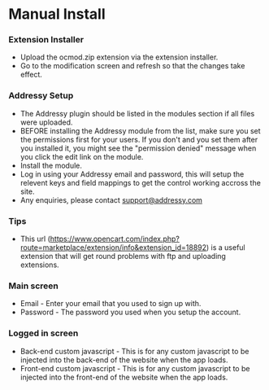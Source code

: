 # **Manual Install**

### Extension Installer
- Upload the ocmod.zip extension via the extension installer.
- Go to the modification screen and refresh so that the changes take effect.

### Addressy Setup
- The Addressy plugin should be listed in the modules section if all files were uploaded.
- BEFORE installing the Addressy module from the list, make sure you set the permissions first for your users. If you don't and you set them after you installed it, you might see the "permission denied" message when you click the edit link on the module.
- Install the module.
- Log in using your Addressy email and password, this will setup the relevent keys and field mappings to get the control working accross the site.
- Any enquiries, please contact support@addressy.com

### Tips
- This url (https://www.opencart.com/index.php?route=marketplace/extension/info&extension_id=18892) is a useful extension that will get round problems with ftp and uploading extensions.

### Main screen
- Email - Enter your email that you used to sign up with.
- Password - The password you used when you setup the account.

### Logged in screen
- Back-end custom javascript - This is for any custom javascript to be injected into the back-end of the website when the app loads.
- Front-end custom javascript - This is for any custom javascript to be injected into the front-end of the website when the app loads.